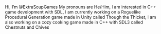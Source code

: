 Hi, I’m @ExtraSoupGames
My pronouns are He/Him,
I am interested in C++ game development with SDL,
I am currently working on a Roguelike Procedural Generation game made in Unity called Though the Thicket,
I am also working on a cozy cooking game made in C++ with SDL3 called Chestnuts and Chives
